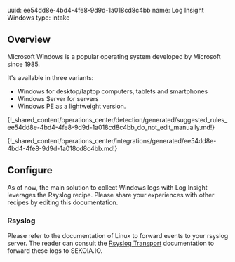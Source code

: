 uuid: ee54dd8e-4bd4-4fe8-9d9d-1a018cd8c4bb
name: Log Insight Windows
type: intake

## Overview
Microsoft Windows is a popular operating system developed by Microsoft since 1985.

It's available in three variants:

- Windows for desktop/laptop computers, tablets and smartphones
- Windows Server for servers
- Windows PE as a lightweight version.

{!_shared_content/operations_center/detection/generated/suggested_rules_ee54dd8e-4bd4-4fe8-9d9d-1a018cd8c4bb_do_not_edit_manually.md!}


{!_shared_content/operations_center/integrations/generated/ee54dd8e-4bd4-4fe8-9d9d-1a018cd8c4bb.md!}

## Configure

As of now, the main solution to collect Windows logs with Log Insight leverages the Rsyslog recipe. Please share your experiences with other recipes by editing this documentation.

### Rsyslog

Please refer to the documentation of Linux to forward events to your rsyslog server. The reader can consult the [Rsyslog Transport](../../../ingestion_methods/rsyslog/) documentation to forward these logs to SEKOIA.IO.
